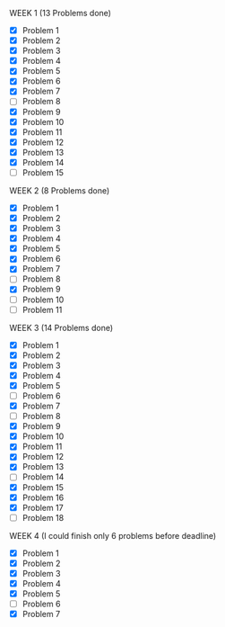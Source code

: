 WEEK 1 (13 Problems done)

- [x] Problem 1
- [x] Problem 2
- [x] Problem 3 
- [x] Problem 4
- [x] Problem 5
- [x] Problem 6
- [x] Problem 7
- [ ] Problem 8
- [x] Problem 9
- [x] Problem 10
- [x] Problem 11
- [x] Problem 12
- [x] Problem 13
- [x] Problem 14
- [ ] Problem 15

WEEK 2 (8 Problems done)

- [x] Problem 1
- [x] Problem 2
- [x] Problem 3 
- [x] Problem 4
- [x] Problem 5
- [x] Problem 6
- [x] Problem 7
- [ ] Problem 8
- [x] Problem 9
- [ ] Problem 10
- [ ] Problem 11

WEEK 3 (14 Problems done)

- [x] Problem 1
- [x] Problem 2
- [x] Problem 3 
- [x] Problem 4
- [x] Problem 5
- [ ] Problem 6
- [x] Problem 7
- [ ] Problem 8
- [x] Problem 9
- [x] Problem 10
- [x] Problem 11
- [x] Problem 12
- [x] Problem 13
- [ ] Problem 14
- [x] Problem 15
- [x] Problem 16
- [x] Problem 17
- [ ] Problem 18

WEEK 4 (I could finish only 6 problems before deadline)

- [x] Problem 1
- [x] Problem 2
- [x] Problem 3 
- [x] Problem 4
- [x] Problem 5
- [ ] Problem 6
- [x] Problem 7
